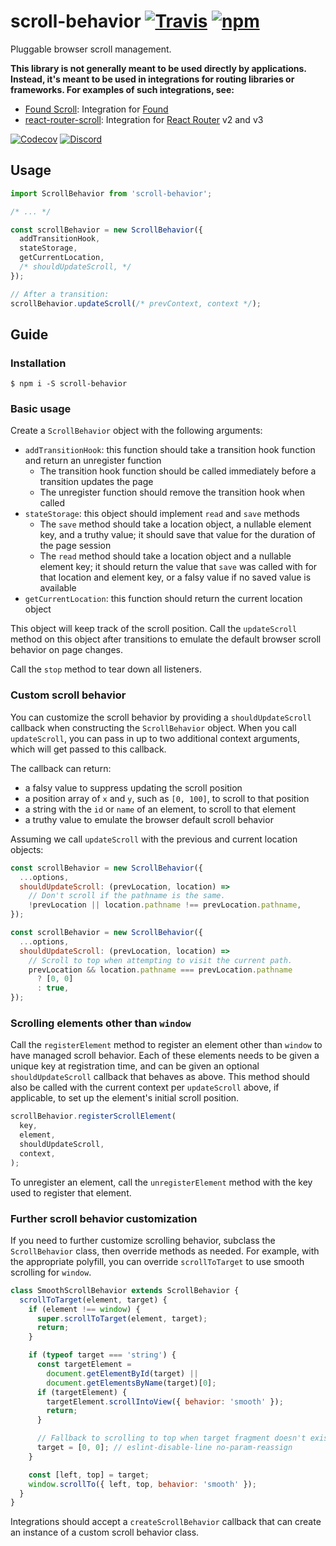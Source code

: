 # scroll-behavior [![Travis][build-badge]][build] [![npm][npm-badge]][npm]

Pluggable browser scroll management.

**This library is not generally meant to be used directly by applications. Instead, it's meant to be used in integrations for routing libraries or frameworks. For examples of such integrations, see:**

- [Found Scroll](https://github.com/4Catalyzer/found-scroll): Integration for [Found](https://github.com/4Catalyzer/found)
- [react-router-scroll](https://github.com/taion/react-router-scroll): Integration for [React Router](https://github.com/reactjs/react-router) v2 and v3

[![Codecov][codecov-badge]][codecov]
[![Discord][discord-badge]][discord]

## Usage

```js
import ScrollBehavior from 'scroll-behavior';

/* ... */

const scrollBehavior = new ScrollBehavior({
  addTransitionHook,
  stateStorage,
  getCurrentLocation,
  /* shouldUpdateScroll, */
});

// After a transition:
scrollBehavior.updateScroll(/* prevContext, context */);
```

## Guide

### Installation

```
$ npm i -S scroll-behavior
```

### Basic usage

Create a `ScrollBehavior` object with the following arguments:

- `addTransitionHook`: this function should take a transition hook function and return an unregister function
  - The transition hook function should be called immediately before a transition updates the page
  - The unregister function should remove the transition hook when called
- `stateStorage`: this object should implement `read` and `save` methods
  - The `save` method should take a location object, a nullable element key, and a truthy value; it should save that value for the duration of the page session
  - The `read` method should take a location object and a nullable element key; it should return the value that `save` was called with for that location and element key, or a falsy value if no saved value is available
- `getCurrentLocation`: this function should return the current location object

This object will keep track of the scroll position. Call the `updateScroll` method on this object after transitions to emulate the default browser scroll behavior on page changes.

Call the `stop` method to tear down all listeners.

### Custom scroll behavior

You can customize the scroll behavior by providing a `shouldUpdateScroll` callback when constructing the `ScrollBehavior` object. When you call `updateScroll`, you can pass in up to two additional context arguments, which will get passed to this callback.

The callback can return:

- a falsy value to suppress updating the scroll position
- a position array of `x` and `y`, such as `[0, 100]`, to scroll to that position
- a string with the `id` or `name` of an element, to scroll to that element
- a truthy value to emulate the browser default scroll behavior

Assuming we call `updateScroll` with the previous and current location objects:

```js
const scrollBehavior = new ScrollBehavior({
  ...options,
  shouldUpdateScroll: (prevLocation, location) =>
    // Don't scroll if the pathname is the same.
    !prevLocation || location.pathname !== prevLocation.pathname,
});
```

```js
const scrollBehavior = new ScrollBehavior({
  ...options,
  shouldUpdateScroll: (prevLocation, location) =>
    // Scroll to top when attempting to visit the current path.
    prevLocation && location.pathname === prevLocation.pathname
      ? [0, 0]
      : true,
});
```

### Scrolling elements other than `window`

Call the `registerElement` method to register an element other than `window` to have managed scroll behavior. Each of these elements needs to be given a unique key at registration time, and can be given an optional `shouldUpdateScroll` callback that behaves as above. This method should also be called with the current context per `updateScroll` above, if applicable, to set up the element's initial scroll position.

```js
scrollBehavior.registerScrollElement(
  key,
  element,
  shouldUpdateScroll,
  context,
);
```

To unregister an element, call the `unregisterElement` method with the key used to register that element.

### Further scroll behavior customization

If you need to further customize scrolling behavior, subclass the `ScrollBehavior` class, then override methods as needed. For example, with the appropriate polyfill, you can override `scrollToTarget` to use smooth scrolling for `window`.

```js
class SmoothScrollBehavior extends ScrollBehavior {
  scrollToTarget(element, target) {
    if (element !== window) {
      super.scrollToTarget(element, target);
      return;
    }

    if (typeof target === 'string') {
      const targetElement =
        document.getElementById(target) ||
        document.getElementsByName(target)[0];
      if (targetElement) {
        targetElement.scrollIntoView({ behavior: 'smooth' });
        return;
      }

      // Fallback to scrolling to top when target fragment doesn't exist.
      target = [0, 0]; // eslint-disable-line no-param-reassign
    }

    const [left, top] = target;
    window.scrollTo({ left, top, behavior: 'smooth' });
  }
}
```

Integrations should accept a `createScrollBehavior` callback that can create an instance of a custom scroll behavior class.

[build-badge]: https://img.shields.io/travis/taion/scroll-behavior/master.svg
[build]: https://travis-ci.org/taion/scroll-behavior
[npm-badge]: https://img.shields.io/npm/v/scroll-behavior.svg
[npm]: https://www.npmjs.org/package/scroll-behavior
[codecov-badge]: https://img.shields.io/codecov/c/github/taion/scroll-behavior/master.svg
[codecov]: https://codecov.io/gh/taion/scroll-behavior
[discord-badge]: https://img.shields.io/badge/Discord-join%20chat%20%E2%86%92-738bd7.svg
[discord]: https://discord.gg/0ZcbPKXt5bYaNQ46
